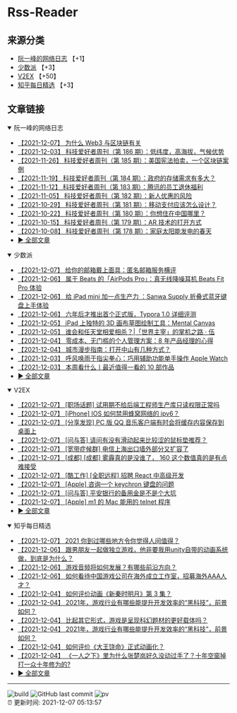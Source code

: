# Rss-Reader

## 来源分类

* [阮一峰的网络日志](#阮一峰的网络日志) 【+1】
* [少数派](#少数派) 【+3】
* [V2EX](#V2EX) 【+50】
* [知乎每日精选](#知乎每日精选) 【+3】

## 文章链接

<details open>
    <summary id="阮一峰的网络日志">
     阮一峰的网络日志
    </summary>


* [【2021-12-07】 为什么 Web3 与区块链有关](http://www.ruanyifeng.com/blog/2021/12/web3.html)
* [【2021-12-03】 科技爱好者周刊（第 186 期）：低纬度，高海拔，气候优势](http://www.ruanyifeng.com/blog/2021/12/weekly-issue-186.html)
* [【2021-11-26】 科技爱好者周刊（第 185 期）：美国宪法拍卖，一个区块链案例](http://www.ruanyifeng.com/blog/2021/11/weekly-issue-185.html)
* [【2021-11-19】 科技爱好者周刊（第 184 期）：政府的存储需求有多大？](http://www.ruanyifeng.com/blog/2021/11/weekly-issue-184.html)
* [【2021-11-12】 科技爱好者周刊（第 183 期）：腾讯的员工退休福利](http://www.ruanyifeng.com/blog/2021/11/weekly-issue-183.html)
* [【2021-11-05】 科技爱好者周刊（第 182 期）：新人优惠的风险](http://www.ruanyifeng.com/blog/2021/11/weekly-issue-182.html)
* [【2021-10-29】 科技爱好者周刊（第 181 期）：移动支付应该怎么设计？](http://www.ruanyifeng.com/blog/2021/10/weekly-issue-181.html)
* [【2021-10-22】 科技爱好者周刊（第 180 期）：你想住在中国哪里？](http://www.ruanyifeng.com/blog/2021/10/weekly-issue-180.html)
* [【2021-10-15】 科技爱好者周刊（第 179 期）：AR 技术的打开方式](http://www.ruanyifeng.com/blog/2021/10/weekly-issue-179.html)
* [【2021-10-08】 科技爱好者周刊（第 178 期）：家庭太阳能发电的春天](http://www.ruanyifeng.com/blog/2021/10/weekly-issue-178.html)
* [:arrow_forward: 全部文章](data/阮一峰的网络日志.md)
</details>

<details open>
    <summary id="少数派">
     少数派
    </summary>


* [【2021-12-07】 给你的邮箱戴上面具：匿名邮箱服务横评](https://sspai.com/post/70198)
* [【2021-12-06】 属于 Beats 的「AirPods Pro」：真无线降噪耳机 Beats Fit Pro 体验](https://sspai.com/post/70310)
* [【2021-12-06】 给 iPad mini 加一点生产力 ：Sanwa Supply 折叠式蓝牙键盘上手体验](https://sspai.com/post/70222)
* [【2021-12-06】 六年后才推出首个正式版，Typora 1.0 详细评测](https://sspai.com/post/70292)
* [【2021-12-05】 iPad 上独特的 3D 画布草图绘制工具：Mental Canvas](https://sspai.com/post/70109)
* [【2021-12-05】 谁会和任天堂相爱相杀？|「世界主宰」的掌机之路 · 伍](https://sspai.com/post/70225)
* [【2021-12-04】 零成本、无门槛的个人管理方案：8 年产品经理的心得](https://sspai.com/post/70039)
* [【2021-12-04】 城市漫步指南：打开中山有几种方式？](https://sspai.com/post/68262)
* [【2021-12-03】 呼风唤雨于指尖拳心：巧用辅助功能单手操作 Apple Watch](https://sspai.com/post/69134)
* [【2021-12-03】 本周看什么丨最近值得一看的 10 部作品](https://sspai.com/post/70282)
* [:arrow_forward: 全部文章](data/少数派.md)
</details>

<details open>
    <summary id="V2EX">
     V2EX
    </summary>


* [【2021-12-07】 [职场话题] 试用期不给后端工程师生产库只读权限正常吗](https://www.v2ex.com/t/820587)
* [【2021-12-07】 [iPhone] IOS 如何禁用蜂窝网络的 ipv6？](https://www.v2ex.com/t/820586)
* [【2021-12-07】 [分享发现] PC 版 QQ 音乐客户端有时会将缓存内容保存到桌面上](https://www.v2ex.com/t/820585)
* [【2021-12-07】 [问与答] 请问有没有滑动起来比较涩的鼠标垫推荐？](https://www.v2ex.com/t/820583)
* [【2021-12-07】 [宽带症候群] 电信上海出口墙外部分又扩容了](https://www.v2ex.com/t/820581)
* [【2021-12-07】 [成都] [成都] 雾霾真的是没谁了， 160 这个数值真的是有点难接受](https://www.v2ex.com/t/820580)
* [【2021-12-07】 [酷工作] [全职远程] 招聘 React 中高级开发](https://www.v2ex.com/t/820578)
* [【2021-12-07】 [Apple] 咨询一个 keychron 键盘的问题](https://www.v2ex.com/t/820577)
* [【2021-12-07】 [问与答] 平安银行的备用金是不是个大坑](https://www.v2ex.com/t/820576)
* [【2021-12-07】 [Apple] m1 的 Mac 能用的 telnet 程序](https://www.v2ex.com/t/820575)
* [:arrow_forward: 全部文章](data/V2EX.md)
</details>

<details open>
    <summary id="知乎每日精选">
     知乎每日精选
    </summary>


* [【2021-12-07】 2021 你到过哪些地方令你觉得人间值得？](http://www.zhihu.com/question/502466768/answer/2259971614?utm_campaign=rss&utm_medium=rss&utm_source=rss&utm_content=title)
* [【2021-12-06】 跟男朋友一起做独立游戏，他非要我用unity自带的动画系统做，到底是为什么？](http://www.zhihu.com/question/465865499/answer/2233353283?utm_campaign=rss&utm_medium=rss&utm_source=rss&utm_content=title)
* [【2021-12-06】 游戏音频将如何发展？有哪些前沿方向？](http://www.zhihu.com/question/503998063/answer/2258578035?utm_campaign=rss&utm_medium=rss&utm_source=rss&utm_content=title)
* [【2021-12-06】 如何看待中国游戏公司在海外成立工作室，招募海外AAA人才？](http://www.zhihu.com/question/503276127/answer/2254515874?utm_campaign=rss&utm_medium=rss&utm_source=rss&utm_content=title)
* [【2021-12-04】 如何评价动画《新秦时明月》第 3 集？](http://www.zhihu.com/question/502696942/answer/2254956102?utm_campaign=rss&utm_medium=rss&utm_source=rss&utm_content=title)
* [【2021-12-04】 2021年，游戏行业有哪些能提升开发效率的“黑科技”，前景如何？](http://www.zhihu.com/question/502953840/answer/2254325091?utm_campaign=rss&utm_medium=rss&utm_source=rss&utm_content=title)
* [【2021-12-04】 比起其它形式，游戏是呈现科幻题材的更好载体吗？](http://www.zhihu.com/question/503225023/answer/2254354409?utm_campaign=rss&utm_medium=rss&utm_source=rss&utm_content=title)
* [【2021-12-04】 2021年，游戏行业有哪些能提升开发效率的“黑科技”，前景如何？](http://www.zhihu.com/question/502953840/answer/2254936763?utm_campaign=rss&utm_medium=rss&utm_source=rss&utm_content=title)
* [【2021-12-04】 如何评价《大王饶命》正式动画化？](http://www.zhihu.com/question/502749269/answer/2254744727?utm_campaign=rss&utm_medium=rss&utm_source=rss&utm_content=title)
* [【2021-12-04】 《一人之下》里为什么张楚岚好久没动过手了？十年空窗掉打一众十年修为的?](http://www.zhihu.com/question/470198314/answer/2256171695?utm_campaign=rss&utm_medium=rss&utm_source=rss&utm_content=title)
* [:arrow_forward: 全部文章](data/知乎每日精选.md)
</details>


---

![build](https://github.com/LikaiLee/rss-reader/workflows/rss%20reader/badge.svg)
![GitHub last commit](https://img.shields.io/github/last-commit/likailee/rss-reader)
![pv](https://pageview.vercel.app/?github_user=likailee) <br>
:alarm_clock: 更新时间: 2021-12-07 05:13:57